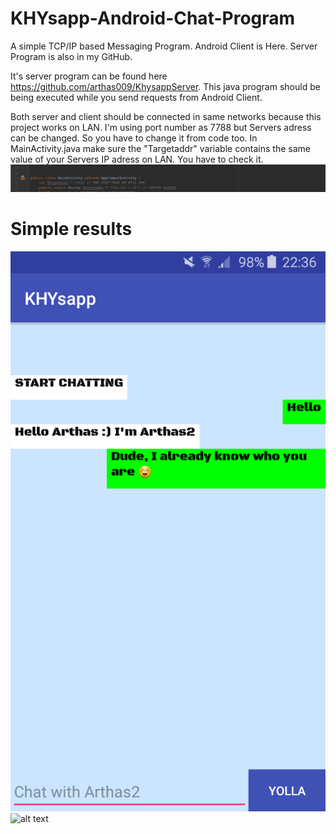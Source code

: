 # KHYsapp-Android-Chat-Program
A simple TCP/IP based Messaging Program. Android Client is Here. Server Program is also in my GitHub.

It's server program can be found here https://github.com/arthas009/KhysappServer. This java program should be being executed while you send requests from Android Client.

Both server and client should be connected in same networks because this project works on LAN. I'm using port number as 7788 but Servers adress can be changed. So you have to change it from code too.
In MainActivity.java make sure the "Targetaddr" variable contains the same value of your Servers IP adress on LAN. You have to check it.
![alt text](https://github.com/arthas009/KHYsapp-Android-Chat-Program/blob/master/guidance/serveradress.JPG)


# Simple results
![alt text](https://github.com/arthas009/KHYsapp-Android-Chat-Program/blob/master/guidance/fromArthas.png)
![alt text](https://github.com/arthas009/KHYsapp-Android-Chat-Program/blob/master/guidance/toArthas2.JPG)
